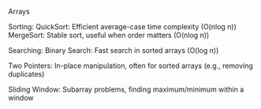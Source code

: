 Arrays

Sorting:
QuickSort: Efficient average-case time complexity (O(nlog n))
MergeSort: Stable sort, useful when order matters (O(nlog n))

Searching:
Binary Search: Fast search in sorted arrays (O(log n))

Two Pointers:
In-place manipulation, often for sorted arrays (e.g., removing duplicates)

Sliding Window:
Subarray problems, finding maximum/minimum within a window